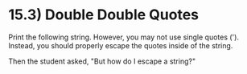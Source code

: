 # 15.3) Double Double Quotes

Print the following string. However, you may not use single quotes ('). Instead,
you should properly escape the quotes inside of the string.

Then the student asked, "But how do I escape a string?"

